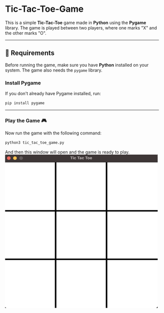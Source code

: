 # Tic-Tac-Toe-Game
This is a simple **Tic-Tac-Toe** game made in **Python** using the **Pygame** library. The game is played between two players, where one marks "X" and the other marks "O".

---

## 📌 Requirements

Before running the game, make sure you have **Python** installed on your system. The game also needs the `pygame` library.

### **Install Pygame**
If you don't already have Pygame installed, run:
```bash
pip install pygame
```

---

### Play the Game 🎮
Now run the game with the following command:
```bash
python3 tic_tac_toe_game.py
```

And then this window will open and the game is ready to play.
<img src="Screenshot/Game.png" width="500" height="500">
